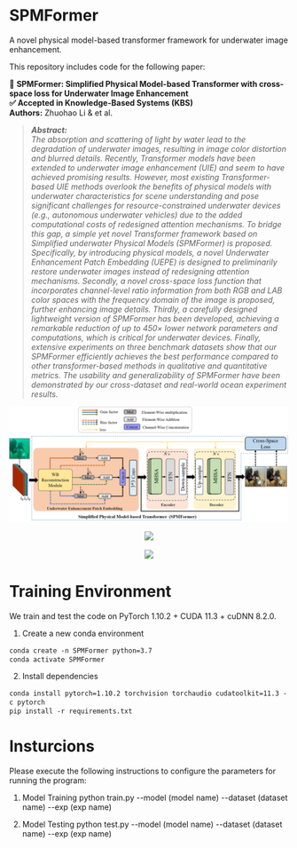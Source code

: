 # SPMFormer
A novel physical model-based transformer framework for underwater image enhancement.

This repository includes code for the following paper: 

🚀 **SPMFormer: Simplified Physical Model-based Transformer with cross-space loss for Underwater Image Enhancement**  
**✅ Accepted in Knowledge-Based Systems (KBS)**  
**Authors:** Zhuohao Li & et al.   
>***Abstract:***  
*The absorption and scattering of light by water lead to the degradation of underwater images, resulting in image color distortion and blurred details. Recently, Transformer models have been extended to underwater image enhancement (UIE) and seem to have achieved promising results. However, most existing Transformer-based UIE methods overlook the benefits of physical models with underwater characteristics for scene understanding and pose significant challenges for resource-constrained underwater devices (e.g., autonomous underwater vehicles) due to the added computational costs of redesigned attention mechanisms. To bridge this gap, a simple yet novel Transformer framework based on Simplified underwater Physical Models (SPMFormer) is proposed. Specifically, by introducing physical models, a novel Underwater Enhancement Patch Embedding (UEPE) is designed to preliminarily restore underwater images instead of redesigning attention mechanisms. Secondly, a novel cross-space loss function that incorporates channel-level ratio information from both RGB and LAB color spaces with the frequency domain of the image is proposed, further enhancing image details. Thirdly, a carefully designed lightweight version of SPMFormer has been developed, achieving a remarkable reduction of up to 450× lower network parameters and computations, which is critical for underwater devices. Finally, extensive experiments on three benchmark datasets show that our SPMFormer efficiently achieves the best performance compared to other transformer-based methods in qualitative and quantitative metrics. The usability and generalizability of SPMFormer have been demonstrated by our cross-dataset and real-world ocean experiment results.* 
<p align="middle">
  <img src="./arch.png">
</p>
<p align="middle">
  <img src="./90.png">
</p>
<p align="middle">
  <img src="./60.png">
</p>

# Training Environment
We train and test the code on PyTorch 1.10.2 + CUDA 11.3 + cuDNN 8.2.0.

1. Create a new conda environment
```
conda create -n SPMFormer python=3.7
conda activate SPMFormer
```

2. Install dependencies
```
conda install pytorch=1.10.2 torchvision torchaudio cudatoolkit=11.3 -c pytorch
pip install -r requirements.txt
```

# Insturcions
Please execute the following instructions to configure the parameters for running the program:

1. Model Training
python train.py --model (model name) --dataset (dataset name) --exp (exp name)

2. Model Testing
python test.py --model (model name) --dataset (dataset name) --exp (exp name)

